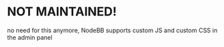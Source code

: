 # NOT MAINTAINED!

no need for this anymore, NodeBB supports custom JS and custom CSS in the admin panel
